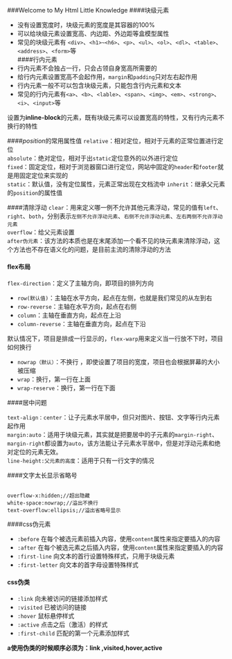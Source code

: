 ###Welcome to My Html Little Knowledge
####块级元素  
+ 没有设置宽度时，块级元素的宽度是其容器的100%  
+ 可以给块级元素设置宽高、内边距、外边距等盒模型属性  
+ 常见的块级元素有 `<div>`、`<h1>~<h6>`、`<p>`、`<ul>`、`<ol>`、`<dl>`、`<table>`、`<address>`、`<form>`等  
####行内元素  
+ 行内元素不会独占一行，只会占领自身宽高所需要的
+ 给行内元素设置宽高不会起作用，`margin`和`padding`只对左右起作用
+ 行内元素一般不可以包含块级元素，只能包含行内元素和文本
+ 常见的行内元素有`<a>`、`<b>`、`<lable>`、`<span>`、`<img>`、`<em>`、`<strong>`、`<i>`、`<input>`等  

设置为**inline-block**的元素，既有块级元素可以设置宽高的特性，又有行内元素不换行的特性

####*position*的常用属性值
`relative`：相对定位，相对于元素的正常位置进行定位  
`absolute`：绝对定位，相对于出`static`定位意外的以外进行定位  
`fixed`：固定定位，相对于浏览器窗口进行定位，网站中固定的`header`和`footer`就是用固定定位来实现的  
`static`：默认值，没有定位属性，元素正常出现在文档流中
`inherit`：继承父元素的`position`的属性值  

####清除浮动
`clear`：用来定义哪一例不允许其他元素浮动，常见的值有`left`、`right`、`both`，分别表示`左侧不允许浮动元素`、`右侧不允许浮动元素`、`左右两侧不允许浮动元素`  
`overflow`：给父元素设置  
`after伪元素`：该方法的本质也是在末尾添加一个看不见的块元素来清除浮动，这个方法也不存在语义化的问题，是目前主流的清除浮动的方法

#### flex布局  
`flex-direction`：定义了主轴方向，即项目的排列方向  
+ `row(默认值)`：主轴在水平方向，起点在左侧，也就是我们常见的从左到右  
+ `row-reverse`：主轴在水平方向，起点在右侧  
+ `column`：主轴在垂直方向，起点在上沿  
+ `column-reverse`：主轴在垂直方向，起点在下沿  

默认情况下，项目是排成一行显示的，`flex-warp`用来定义当一行放不下时，项目如何换行  
+ `nowrap（默认）`：不换行  ，即使设置了项目的宽度，项目也会根据屏幕的大小被压缩  
+ `wrap`：换行，第一行在上面
+ `wrap-reserve`：换行，第一行在下面  

####居中问题

 `text-align：center`：让子元素水平居中，但只对图片、按钮、文字等行内元素起作用  
 `margin:auto`：适用于块级元素，其实就是把要居中的子元素的`margin-right`、`margin-right`都设置为`auto`，该方法能让子元素水平居中，但是对浮动元素和绝对定位的元素无效。  
 `line-height:父元素的高度`：适用于只有一行文字的情况

####文字太长显示省略号  
```

overflow-x:hidden;//超出隐藏
white-space:nowrap;//溢出不换行
text-overflow:ellipsis;//溢出省略号显示

```  

####css伪元素   

* `:before`  在每个被选元素前插入内容，使用`content`属性来指定要插入的内容  
* `:after`  在每个被选元素之后插入内容，使用`content`属性来指定要插入的内容  
* `:first-line`  向文本的首行设置特殊样式，只用于块级元素
* `:first-letter`  向文本的首字母设置特殊样式

#### css伪类  
* `:link`  向未被访问的链接添加样式
* `:visited`  已被访问的链接
* `:hover`  鼠标悬停样式
* `:active`  点击之后（激活）的样式
* `:first-child` 匹配的第一个元素添加样式

**a使用伪类的时候顺序必须为：link ,visited,hover,active**
